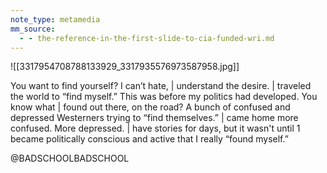 ```yaml
---
note_type: metamedia
mm_source:
  - - the-reference-in-the-first-slide-to-cia-funded-wri.md
---
```


![[3317954708788133929_3317935576973587958.jpg]]

You want to find yourself? I can’t hate, |
understand the desire. | traveled the
world to “find myself.” This was before
my politics had developed. You know
what | found out there, on the road? A
bunch of confused and depressed
Westerners trying to “find themselves.” |
came home more confused. More
depressed. | have stories for days, but it
wasn't until 1 became politically
conscious and active that I really “found
myself.”

@BADSCHOOLBADSCHOOL

